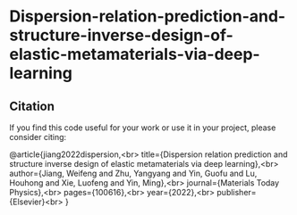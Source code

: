 # Dispersion-relation-prediction-and-structure-inverse-design-of-elastic-metamaterials-via-deep-learning

## Citation
If you find this code useful for your work or use it in your project, please consider citing:

@article{jiang2022dispersion,\<br>
  title={Dispersion relation prediction and structure inverse design of elastic metamaterials via deep learning},\<br>
  author={Jiang, Weifeng and Zhu, Yangyang and Yin, Guofu and Lu, Houhong and Xie, Luofeng and Yin, Ming},\<br>
  journal={Materials Today Physics},\<br>
  pages={100616},\<br>
  year={2022},\<br>
  publisher={Elsevier}\<br>
}

